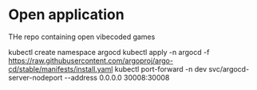 # Open application

THe repo containing open vibecoded games

kubectl create namespace argocd
kubectl apply -n argocd -f https://raw.githubusercontent.com/argoproj/argo-cd/stable/manifests/install.yaml
kubectl port-forward -n dev svc/argocd-server-nodeport  --address 0.0.0.0 30008:30008